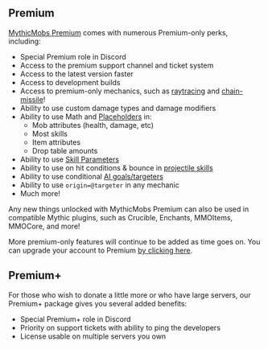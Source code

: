 Premium
-------
[MythicMobs
Premium](http://www.mythicmobs.net/index.php?account/upgrades) comes with numerous Premium-only perks, including: 

-   Special Premium role in Discord
-   Access to the premium support channel and ticket system
-   Access to the latest version faster
-   Access to development builds
-   Access to premium-only mechanics, such as [raytracing](/skills/mechanics/raytrace) and [chain-missile](/skills/mechanics/chainmissile)!
-   Ability to use custom damage types and damage modifiers
-   Ability to use Math and [Placeholders](/Skills/Placeholders) in:
    - Mob attributes (health, damage, etc)
    - Most skills 
    - Item attributes
    - Drop table amounts        
-   Ability to use [Skill Parameters](/skills/skillparametersystem)
-   Ability to use on hit conditions & bounce in [projectile skills](/skills/mechanics/projectile)
-   Ability to use conditional [AI goals/targeters](/Mobs/Custom-AI)
-   Ability to use `origin=@targeter` in any mechanic
-   Much more!

Any new things unlocked with MythicMobs Premium can also be used in compatible Mythic plugins, such as Crucible, Enchants, MMOItems, MMOCore, and more!

More premium-only features will continue to be added as time goes on.  You can upgrade your account to Premium [by clicking here](http://www.mythicmobs.net/index.php?account/upgrades).

Premium+
--------

 For those who wish to donate a little more or who have large servers, our Premium+ package gives you several added benefits: 

-   Special Premium+ role in Discord
-   Priority on support tickets with ability to ping the developers
-   License usable on multiple servers you own